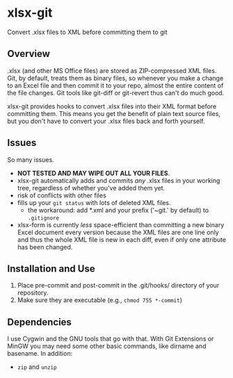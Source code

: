 # xlsx-git
Convert .xlsx files to XML before committing them to git

## Overview
.xlsx (and other MS Office files) are stored as ZIP-compressed XML files. Git, by default, treats them as binary files, so whenever you make a change to an Excel file and then commit it to your repo, almost the entire content of the file changes. Git tools like git-diff or git-revert thus can't do much good. 

xlsx-git provides hooks to convert .xlsx files into their XML format before committing them. This means you get the benefit of plain text source files, but you don't have to convert your .xlsx files back and forth yourself.

## Issues
So many issues.
 - **NOT TESTED AND MAY WIPE OUT ALL YOUR FILES**.
 - xlsx-git automatically adds and commits *any* .xlsx files in your working tree, regardless of whether you've added them yet.
 - risk of conflicts with other files
 - fills up your `git status` with lots of deleted XML files. 
   - the workaround: add *.xml and your prefix ('~git.' by default) to 
   `.gitignore`
 - xlsx-form is currently *less* space-efficient than committing a new binary Excel document every version because the XML files are one line only and thus the whole XML file is new in each diff, even if only one attribute has been changed. 

## Installation and Use
1. Place pre-commit and post-commit in the .git/hooks/ directory of your repository. 
2. Make sure they are executable (e.g., `chmod 755 *-commit`)

## Dependencies
I use Cygwin and the GNU tools that go with that. With Git Extensions or MinGW you may need some other basic commands, like dirname and basename. In addition:
* `zip` and `unzip`
